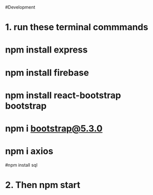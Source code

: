 #Development

# 1. run these terminal commmands  
# npm install express
# npm install firebase 
# npm install react-bootstrap bootstrap
# npm i bootstrap@5.3.0
# npm i axios
#npm install sql

#

#  2. Then npm start
